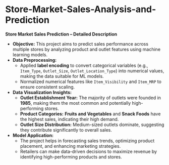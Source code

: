 # Store-Market-Sales-Analysis-and-Prediction
 **Store Market Sales Prediction – Detailed Description**
- **Objective:** This project aims to predict sales performance across multiple stores by analyzing product and outlet features using machine learning models.  
- **Data Preprocessing:**  
   - Applied **label encoding** to convert categorical variables (e.g., `Item_Type`, `Outlet_Size`, `Outlet_Location_Type`) into numerical values, making the data suitable for ML models.  
   - Normalized numerical features like `Item_Visibility` and `Item_MRP` to ensure consistent scaling.  
- **Data Visualization Insights:**  
   - **Outlet Establishment Year:** The majority of outlets were founded in **1985**, making them the most common and potentially high-performing stores.  
   - **Product Categories:** **Fruits and Vegetables** and **Snack Foods** have the highest sales, indicating their high demand.  
   - **Outlet Size Distribution:** Medium-sized outlets dominate, suggesting they contribute significantly to overall sales.  
- **Model Application:**  
   - The project helps in forecasting sales trends, optimizing product placement, and enhancing marketing strategies.  
   - Retailers can make data-driven decisions to maximize revenue by identifying high-performing products and stores.
